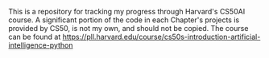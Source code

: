 This is a repository for tracking my progress through Harvard's CS50AI course.
A significant portion of the code in each Chapter's projects is provided by CS50, is not my own, and should not be copied.
The course can be found at https://pll.harvard.edu/course/cs50s-introduction-artificial-intelligence-python
